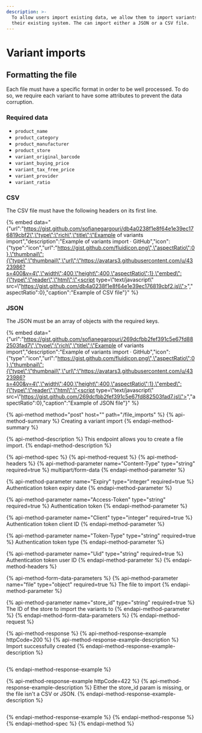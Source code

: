 ```yaml
---
description: >-
  To allow users import existing data, we allow them to import variants from
  their existing system. The can import either a JSON or a CSV file.
---
```


# Variant imports

## Formatting the file

Each file must have a specific format in order to be well processed. To do so, we require each variant to have some attributes to prevent the data corruption.

### Required data

* `product_name` 
* `product_category` 
* `product_manufacturer` 
* `product_store` 
* `variant_original_barcode` 
* `variant_buying_price` 
* `variant_tax_free_price` 
* `variant_provider` 
* `variant_ratio` 

### CSV

The CSV file must have the following headers on its first line.

{% embed data="{\"url\":\"https://gist.github.com/sofianegargouri/db4a0238f1e8f64e1e39ec176819cbf2\",\"type\":\"rich\",\"title\":\"Example of variants import\",\"description\":\"Example of variants import · GitHub\",\"icon\":{\"type\":\"icon\",\"url\":\"https://gist.github.com/fluidicon.png\",\"aspectRatio\":0},\"thumbnail\":{\"type\":\"thumbnail\",\"url\":\"https://avatars3.githubusercontent.com/u/4323986?s=400&v=4\",\"width\":400,\"height\":400,\"aspectRatio\":1},\"embed\":{\"type\":\"reader\",\"html\":\"<script type=\\"text/javascript\\" src=\\"https://gist.github.com/db4a0238f1e8f64e1e39ec176819cbf2.js\\"></script>\",\"aspectRatio\":0},\"caption\":\"Example of CSV file\"}" %}

### JSON

The JSON must be an array of objects with the required keys.

{% embed data="{\"url\":\"https://gist.github.com/sofianegargouri/269dcfbb2fef391c5e67fd882503fad7\",\"type\":\"rich\",\"title\":\"Example of variants import\",\"description\":\"Example of variants import · GitHub\",\"icon\":{\"type\":\"icon\",\"url\":\"https://gist.github.com/fluidicon.png\",\"aspectRatio\":0},\"thumbnail\":{\"type\":\"thumbnail\",\"url\":\"https://avatars3.githubusercontent.com/u/4323986?s=400&v=4\",\"width\":400,\"height\":400,\"aspectRatio\":1},\"embed\":{\"type\":\"reader\",\"html\":\"<script type=\\"text/javascript\\" src=\\"https://gist.github.com/269dcfbb2fef391c5e67fd882503fad7.js\\"></script>\",\"aspectRatio\":0},\"caption\":\"Example of JSON file\"}" %}

{% api-method method="post" host="" path="/file\_imports" %}
{% api-method-summary %}
Creating a variant import
{% endapi-method-summary %}

{% api-method-description %}
This endpoint allows you to create a file import.
{% endapi-method-description %}

{% api-method-spec %}
{% api-method-request %}
{% api-method-headers %}
{% api-method-parameter name="Content-Type" type="string" required=true %}
multipart/form-data
{% endapi-method-parameter %}

{% api-method-parameter name="Expiry" type="integer" required=true %}
Authentication token expiry date
{% endapi-method-parameter %}

{% api-method-parameter name="Access-Token" type="string" required=true %}
Authentication token
{% endapi-method-parameter %}

{% api-method-parameter name="Client" type="integer" required=true %}
Authentication token client ID
{% endapi-method-parameter %}

{% api-method-parameter name="Token-Type" type="string" required=true %}
Authentication token type
{% endapi-method-parameter %}

{% api-method-parameter name="Uid" type="string" required=true %}
Authentication token user ID
{% endapi-method-parameter %}
{% endapi-method-headers %}

{% api-method-form-data-parameters %}
{% api-method-parameter name="file" type="object" required=true %}
The file to import
{% endapi-method-parameter %}

{% api-method-parameter name="store\_id" type="string" required=true %}
The ID of the store to import the variants to
{% endapi-method-parameter %}
{% endapi-method-form-data-parameters %}
{% endapi-method-request %}

{% api-method-response %}
{% api-method-response-example httpCode=200 %}
{% api-method-response-example-description %}
Import successfully created
{% endapi-method-response-example-description %}

```javascript

```
{% endapi-method-response-example %}

{% api-method-response-example httpCode=422 %}
{% api-method-response-example-description %}
Either the store\_id param is missing, or the file isn't a CSV or JSON.
{% endapi-method-response-example-description %}

```javascript

```
{% endapi-method-response-example %}
{% endapi-method-response %}
{% endapi-method-spec %}
{% endapi-method %}

